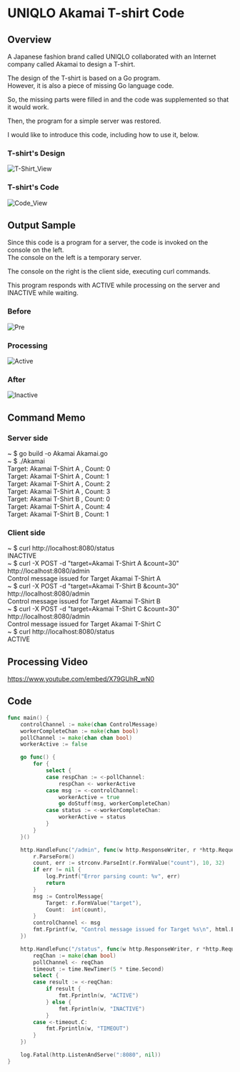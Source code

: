 # UNIQLO Akamai T-shirt Code

## Overview
A Japanese fashion brand called UNIQLO collaborated with an Internet company called Akamai to design a T-shirt.  

The design of the T-shirt is based on a Go program.  
However, it is also a piece of missing Go language code.  

So, the missing parts were filled in and the code was supplemented so that it would work.  

Then, the program for a simple server was restored.  

I would like to introduce this code, including how to use it, below.  

### T-shirt's Design
![T-Shirt_View](https://user-images.githubusercontent.com/36861752/233776272-a1f52816-824f-43df-96c3-61dfe6fa02b7.png)

### T-shirt's Code
![Code_View](https://user-images.githubusercontent.com/36861752/233776315-c24c45c7-0a59-48e5-9bc0-df95942e7a3c.jpg)

## Output Sample
Since this code is a program for a server, the code is invoked on the console on the left.  
The console on the left is a temporary server.  

The console on the right is the client side, executing curl commands.  

This program responds with ACTIVE while processing on the server and INACTIVE while waiting.  

### Before
![Pre](https://user-images.githubusercontent.com/36861752/233776338-f00756ee-fb4c-472a-bd5a-f9179f7d9dc0.png)

### Processing
![Active](https://user-images.githubusercontent.com/36861752/233776362-bd615819-8a72-4617-b91f-91982971feab.png)

### After
![Inactive](https://user-images.githubusercontent.com/36861752/233776394-6b8691d7-576d-4795-8321-67bf32716ee6.png)

## Command Memo
### Server side
~ $ go build -o Akamai Akamai.go  
~ $ ./Akamai  
Target: Akamai T-Shirt A , Count: 0  
Target: Akamai T-Shirt A , Count: 1  
Target: Akamai T-Shirt A , Count: 2  
Target: Akamai T-Shirt A , Count: 3  
Target: Akamai T-Shirt B , Count: 0  
Target: Akamai T-Shirt A , Count: 4  
Target: Akamai T-Shirt B , Count: 1  

### Client side
~ $ curl http://localhost:8080/status  
INACTIVE  
~ $ curl -X POST -d "target=Akamai T-Shirt A &count=30" http://localhost:8080/admin  
Control message issued for Target Akamai T-Shirt A   
~ $ curl -X POST -d "target=Akamai T-Shirt B &count=30" http://localhost:8080/admin  
Control message issued for Target Akamai T-Shirt B   
~ $ curl -X POST -d "target=Akamai T-Shirt C &count=30" http://localhost:8080/admin  
Control message issued for Target Akamai T-Shirt C   
~ $ curl http://localhost:8080/status  
ACTIVE  

## Processing Video
https://www.youtube.com/embed/X79GUhR_wN0

## Code
```Go
func main() {
	controlChannel := make(chan ControlMessage)
	workerCompleteChan := make(chan bool)
	pollChannel := make(chan chan bool)
	workerActive := false

	go func() {
		for {
			select {
			case respChan := <-pollChannel:
				respChan <- workerActive
			case msg := <-controlChannel:
				workerActive = true
				go doStuff(msg, workerCompleteChan)
			case status := <-workerCompleteChan:
				workerActive = status
			}
		}
	}()

	http.HandleFunc("/admin", func(w http.ResponseWriter, r *http.Request) {
		r.ParseForm()
		count, err := strconv.ParseInt(r.FormValue("count"), 10, 32)
		if err != nil {
			log.Printf("Error parsing count: %v", err)
			return
		}
		msg := ControlMessage{
			Target: r.FormValue("target"),
			Count:  int(count),
		}
		controlChannel <- msg
		fmt.Fprintf(w, "Control message issued for Target %s\n", html.EscapeString(r.FormValue("target")))
	})

	http.HandleFunc("/status", func(w http.ResponseWriter, r *http.Request) {
		reqChan := make(chan bool)
		pollChannel <- reqChan
		timeout := time.NewTimer(5 * time.Second)
		select {
		case result := <-reqChan:
			if result {
				fmt.Fprintln(w, "ACTIVE")
			} else {
				fmt.Fprintln(w, "INACTIVE")
			}
		case <-timeout.C:
			fmt.Fprintln(w, "TIMEOUT")
		}
	})

	log.Fatal(http.ListenAndServe(":8080", nil))
}
```
